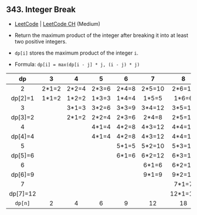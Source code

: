 ## 343. Integer Break

-  [LeetCode](https://leetcode.com/problems/integer-break/) | [LeetCode CH](https://leetcode.cn/problems/integer-break/) (Medium)

-   Return the maximum product of the integer after breaking it into at least two positive integers.
-   `dp[i]` stores the maximum product of the integer `i`.
-   Formula: `dp[i] = max(dp[i - j] * j, (i - j) * j)`

|    dp    |   3    |   4    |   5    |   6    |    7    |    8     |
| :------: | :----: | :----: | :----: | :----: | :-----: | :------: |
|    2     | 2\*1=2 | 2\*2=4 | 2\*3=6 | 2\*4=8 | 2\*5=10 | 2\*6=12  |
| dp[2]=1  | 1\*1=2 | 1\*2=2 | 1\*3=3 | 1\*4=4 | 1\*5=5  |  1\*6=6  |
|    3     |        | 3\*1=3 | 3\*2=6 | 3\*3=9 | 3\*4=12 | 3\*5=15  |
| dp[3]=2  |        | 2\*1=2 | 2\*2=4 | 2\*3=6 | 2\*4=8  | 2\*5=10  |
|    4     |        |        | 4\*1=4 | 4\*2=8 | 4\*3=12 | 4\*4=16  |
| dp[4]=4  |        |        | 4\*1=4 | 4\*2=8 | 4\*3=12 | 4\*4=16  |
|    5     |        |        |        | 5\*1=5 | 5\*2=10 | 5\*3=15  |
| dp[5]=6  |        |        |        | 6\*1=6 | 6\*2=12 | 6\*3=18  |
|    6     |        |        |        |        | 6\*1=6  | 6\*2=12  |
| dp[6]=9  |        |        |        |        | 9\*1=9  | 9\*2=18  |
|    7     |        |        |        |        |         |  7\*1=7  |
| dp[7]=12 |        |        |        |        |         | 12\*1=12 |
| `dp[n]`  |   2    |   4    |   6    |   9    |   12    |    18    |

